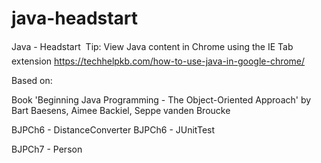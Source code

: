 # java-headstart
Java - Headstart

Tip: View Java content in Chrome using the IE Tab extension
https://techhelpkb.com/how-to-use-java-in-google-chrome/

Based on:

Book 'Beginning Java Programming - The Object-Oriented Approach'
by Bart Baesens, Aimee Backiel, Seppe vanden Broucke

BJPCh6 - DistanceConverter
BJPCh6 - JUnitTest

BJPCh7 - Person
